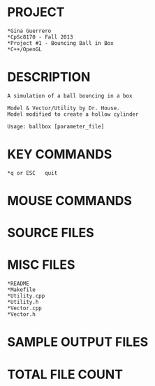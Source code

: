 PROJECT
==================================================================

	*Gina Guerrero
	*CpSc8170 - Fall 2013
	*Project #1 - Bouncing Ball in Box
	*C++/OpenGL



DESCRIPTION
==================================================================

	A simulation of a ball bouncing in a box
	
	Model & Vector/Utility by Dr. House.
	Model modified to create a hollow cylinder
	
	Usage: ballbox [parameter_file]
	
	
	
KEY COMMANDS
==================================================================
	*q or ESC	quit
	
	
	
MOUSE COMMANDS
==================================================================



SOURCE FILES
==================================================================


MISC FILES
==================================================================
	*README
	*Makefile
	*Utility.cpp
	*Utility.h
	*Vector.cpp
	*Vector.h
	
	

SAMPLE OUTPUT FILES
==================================================================


TOTAL FILE COUNT
==================================================================
